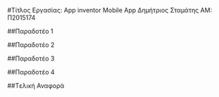 ﻿#Τίτλος Εργασίας: App inventor Mobile App
Δημήτριος Σταμάτης
ΑΜ: Π2015174

##Παραδοτέο 1


##Παραδοτέο 2


##Παραδοτέο 3


##Παραδοτέο 4


##Tελική Αναφορά

